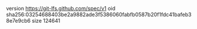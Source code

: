version https://git-lfs.github.com/spec/v1
oid sha256:03254688403be2a9882ade3f5386060fabfb0587b20f1fdc41bafeb38e7e9cb6
size 124641
